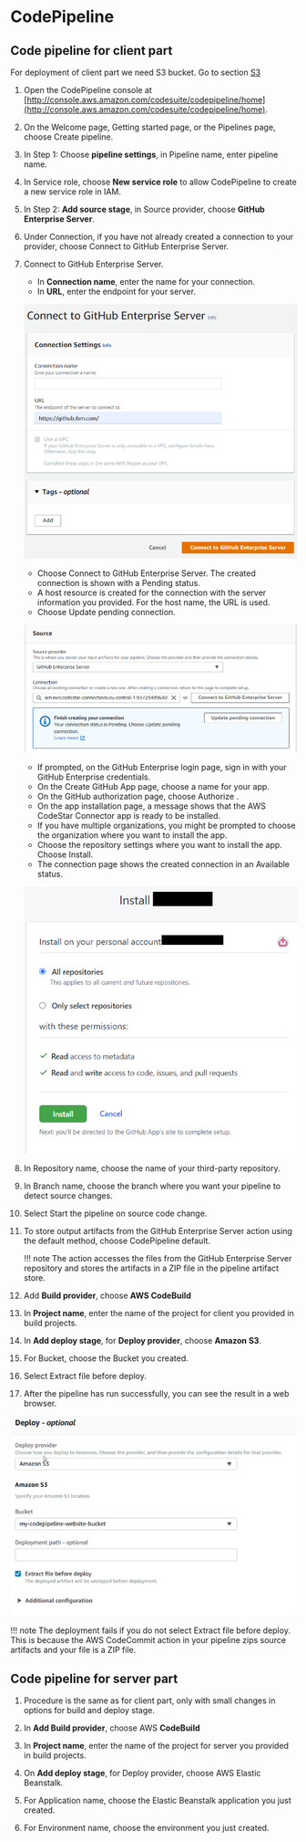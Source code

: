 # CodePipeline

Code pipeline for client part
-------------------------

For deployment of client part we need S3 bucket. Go to section 
[S3](../../../postgreSQL/s3)

1. Open the CodePipeline console at [http://console.aws.amazon.com/codesuite/codepipeline/home](http://console.aws.amazon.com/codesuite/codepipeline/home).

2. On the Welcome page, Getting started page, or the Pipelines page, choose Create pipeline.

3. In Step 1: Choose **pipeline settings**, in Pipeline name, enter pipeline name.

4. In Service role, choose **New service role** to allow CodePipeline to create a new service role in IAM.

5. In Step 2: **Add source stage**, in Source provider, choose **GitHub Enterprise Server**.

6. Under Connection, if you have not already created a connection to your provider, 
	choose Connect to GitHub Enterprise Server. 
 
7. Connect to GitHub Enterprise Server.
	- In **Connection name**, enter the name for your connection.
	- In **URL**, enter the endpoint for your server. 

	![Screenshot](../../img/codePipeline_9.PNG)

	- Choose Connect to GitHub Enterprise Server. The created connection is shown with a Pending status. 
	- A host resource is created for the connection with the server information you provided. For the host name, the URL is used.
	- Choose Update pending connection. 

	![Screenshot](../../img/codePipeline_10.PNG)

	- If prompted, on the GitHub Enterprise login page, sign in with your GitHub Enterprise credentials.
	- On the Create GitHub App page, choose a name for your app.
	- On the GitHub authorization page, choose Authorize <app-name>.
	- On the app installation page, a message shows that the AWS CodeStar Connector app is ready to be installed. 
	- If you have multiple organizations, you might be prompted to choose the organization where you want to install the app.
	- Choose the repository settings where you want to install the app. Choose Install. 
	- The connection page shows the created connection in an Available status.

	![Screenshot](../../img/codePipeline_11.PNG)

	
8. In Repository name, choose the name of your third-party repository. 

9. In Branch name, choose the branch where you want your pipeline to detect source changes.

10. Select Start the pipeline on source code change.

11. To store output artifacts from the GitHub Enterprise Server action using the default method, 
	choose CodePipeline default. 
	
	!!! note
		The action accesses the files from the GitHub Enterprise Server repository 
		and stores the artifacts in a ZIP file in the pipeline artifact store.
	
	
12. Add **Build provider**, choose **AWS CodeBuild**

13. In **Project name**, enter the name of the project for client you provided in build projects.
 
14. In **Add deploy stage**, for **Deploy provider**, choose **Amazon S3**.

15. For Bucket, choose the Bucket you created.

16. Select Extract file before deploy. 

17. After the pipeline has run successfully, you can see the result in a web browser. 

![Screenshot](../../img/codePipeline_12.PNG)
	
!!! note
	The deployment fails if you do not select Extract file before deploy. 
	This is because the AWS CodeCommit action in your pipeline zips source artifacts and your file is a ZIP file.

Code pipeline for server part
-------------------------

1. Procedure is the same as for client part, only with small changes in options for build and deploy stage.

2. In **Add Build provider**, choose AWS **CodeBuild**

3. In **Project name**, enter the name of the project for server you provided in build projects.

4. On **Add deploy stage**, for Deploy provider, choose AWS Elastic Beanstalk.

5. For Application name, choose the Elastic Beanstalk application you just created.

6. For Environment name, choose the environment you just created.

